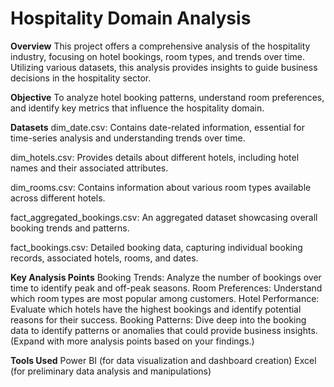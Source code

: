# Hospitality Domain Analysis
**Overview**
This project offers a comprehensive analysis of the hospitality industry, focusing on hotel bookings, room types, and trends over time. Utilizing various datasets, this analysis provides insights to guide business decisions in the hospitality sector.

**Objective**
To analyze hotel booking patterns, understand room preferences, and identify key metrics that influence the hospitality domain.

**Datasets**
dim_date.csv: Contains date-related information, essential for time-series analysis and understanding trends over time.

dim_hotels.csv: Provides details about different hotels, including hotel names and their associated attributes.

dim_rooms.csv: Contains information about various room types available across different hotels.

fact_aggregated_bookings.csv: An aggregated dataset showcasing overall booking trends and patterns.

fact_bookings.csv: Detailed booking data, capturing individual booking records, associated hotels, rooms, and dates.

**Key Analysis Points**
Booking Trends: Analyze the number of bookings over time to identify peak and off-peak seasons.
Room Preferences: Understand which room types are most popular among customers.
Hotel Performance: Evaluate which hotels have the highest bookings and identify potential reasons for their success.
Booking Patterns: Dive deep into the booking data to identify patterns or anomalies that could provide business insights.
(Expand with more analysis points based on your findings.)

**Tools Used**
Power BI (for data visualization and dashboard creation)
Excel (for preliminary data analysis and manipulations)

